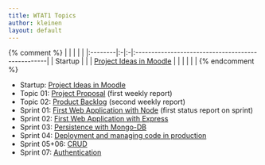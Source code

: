 ```yaml
---
title: WTAT1 Topics
author: kleinen
layout: default
---
```

{% comment %}
|         |  |  |                                                   |
|:--------|:-|:-|:--------------------------------------------------|
| Startup |  |  | [Project Ideas in Moodle](topic-00-project-ideas) |
|         |  |  |                                                   |
{% endcomment %}

* Startup: [Project Ideas in Moodle](topic-00-project-ideas)
* Topic 01: [Project Proposal](topic-01-proposal) (first weekly report)
* Topic 02: [Product Backlog](topic-02-backlog) (second weekly report)
* Sprint 01: [First Web Application with Node](topic-03-first-node-app) (first status report on sprint)
* Sprint 02: [First Web Application with Express](topic-04-first-express-app)
* Sprint 03:  [Persistence with Mongo-DB](topic-05-mongo)
* Sprint 04:  [Deployment and managing code in production](topic-06-deployment)
* Sprint 05+06: [CRUD](topic-07-crud)
* Sprint 07: [Authentication](topic-08-authentication)
